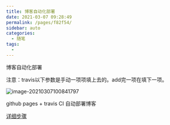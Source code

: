 ```yaml
---
title: 博客自动化部署
date: 2021-03-07 09:28:49
permalink: /pages/f82f54/
sidebar: auto
categories:
  - 随笔
tags:
  - 
---
```

博客自动化部署

注意：travis以下参数是手动一项项填上去的。add完一项在填下一项。

![image-20210307100841797](https://img.rruu.net/image/604435b127114)



github pages + travis CI 自动部署博客

[详细步骤](https://blog.csdn.net/github_35432979/article/details/100032554#)

[](https://blog.csdn.net/github_35432979/article/details/100032554#)